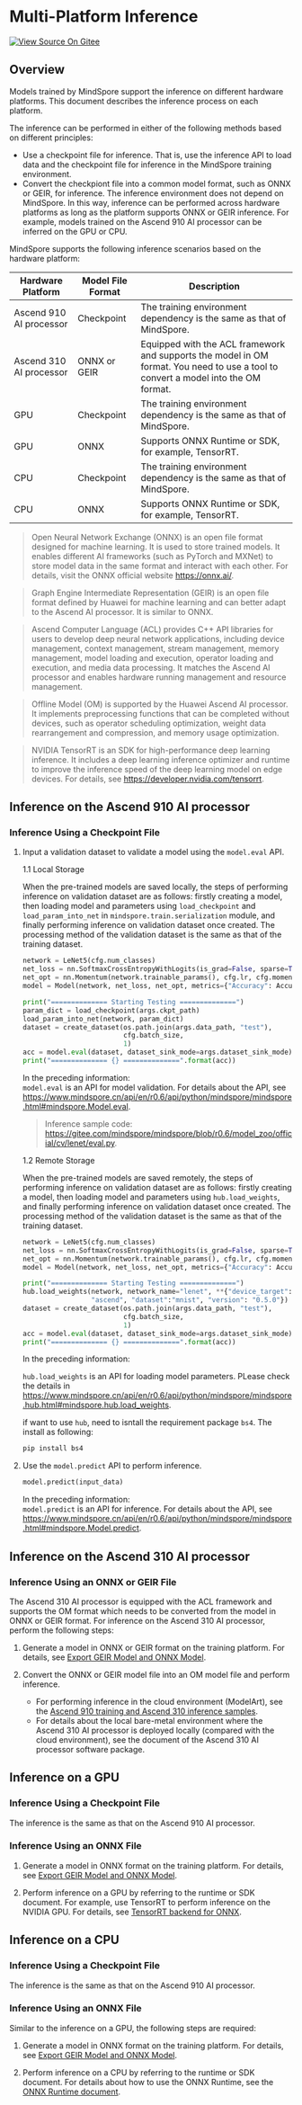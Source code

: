 # Multi-Platform Inference

[![View Source On Gitee](../_static/logo_source.png)](https://gitee.com/mindspore/docs/blob/r0.6/tutorials/source_en/use/multi_platform_inference.md)

## Overview

Models trained by MindSpore support the inference on different hardware platforms. This document describes the inference process on each platform.

The inference can be performed in either of the following methods based on different principles:
- Use a checkpoint file for inference. That is, use the inference API to load data and the checkpoint file for inference in the MindSpore training environment.
- Convert the checkpiont file into a common model format, such as ONNX or GEIR, for inference. The inference environment does not depend on MindSpore. In this way, inference can be performed across hardware platforms as long as the platform supports ONNX or GEIR inference. For example, models trained on the Ascend 910 AI processor can be inferred on the GPU or CPU.

MindSpore supports the following inference scenarios based on the hardware platform:

| Hardware Platform       | Model File Format | Description                              |
| ----------------------- | ----------------- | ---------------------------------------- |
| Ascend 910 AI processor | Checkpoint        | The training environment dependency is the same as that of MindSpore. |
| Ascend 310 AI processor | ONNX or GEIR      | Equipped with the ACL framework and supports the model in OM format. You need to use a tool to convert a model into the OM format. |
| GPU                     | Checkpoint        | The training environment dependency is the same as that of MindSpore. |
| GPU                     | ONNX              | Supports ONNX Runtime or SDK, for example, TensorRT. |
| CPU                     | Checkpoint        | The training environment dependency is the same as that of MindSpore. |
| CPU                     | ONNX              | Supports ONNX Runtime or SDK, for example, TensorRT. |

> Open Neural Network Exchange (ONNX) is an open file format designed for machine learning. It is used to store trained models. It enables different AI frameworks (such as PyTorch and MXNet) to store model data in the same format and interact with each other. For details, visit the ONNX official website <https://onnx.ai/>.

> Graph Engine Intermediate Representation (GEIR) is an open file format defined by Huawei for machine learning and can better adapt to the Ascend AI processor. It is similar to ONNX.

> Ascend Computer Language (ACL) provides C++ API libraries for users to develop deep neural network applications, including device management, context management, stream management, memory management, model loading and execution, operator loading and execution, and media data processing. It matches the Ascend AI processor and enables hardware running management and resource management.

> Offline Model (OM) is supported by the Huawei Ascend AI processor. It implements preprocessing functions that can be completed without devices, such as operator scheduling optimization, weight data rearrangement and compression, and memory usage optimization.

> NVIDIA TensorRT is an SDK for high-performance deep learning inference. It includes a deep learning inference optimizer and runtime to improve the inference speed of the deep learning model on edge devices. For details, see <https://developer.nvidia.com/tensorrt>.

## Inference on the Ascend 910 AI processor

### Inference Using a Checkpoint File

1. Input a validation dataset to validate a model using the `model.eval` API. 

   1.1 Local Storage

     When the pre-trained models are saved locally, the steps of performing inference on validation dataset are as follows: firstly creating a model, then loading model and parameters using `load_checkpoint` and `load_param_into_net` in `mindspore.train.serialization` module, and finally performing inference on validation dataset once created. The processing method of the validation dataset is the same as that of the training dataset.

    ```python
    network = LeNet5(cfg.num_classes)
    net_loss = nn.SoftmaxCrossEntropyWithLogits(is_grad=False, sparse=True, reduction="mean")
    net_opt = nn.Momentum(network.trainable_params(), cfg.lr, cfg.momentum)
    model = Model(network, net_loss, net_opt, metrics={"Accuracy": Accuracy()})

    print("============== Starting Testing ==============")
    param_dict = load_checkpoint(args.ckpt_path)
    load_param_into_net(network, param_dict)
    dataset = create_dataset(os.path.join(args.data_path, "test"),
                             cfg.batch_size,
                             1)
    acc = model.eval(dataset, dataset_sink_mode=args.dataset_sink_mode)
    print("============== {} ==============".format(acc))
    ```
    In the preceding information:  
    `model.eval` is an API for model validation. For details about the API, see <https://www.mindspore.cn/api/en/r0.6/api/python/mindspore/mindspore.html#mindspore.Model.eval>.
    > Inference sample code: <https://gitee.com/mindspore/mindspore/blob/r0.6/model_zoo/official/cv/lenet/eval.py>.

    1.2 Remote Storage
    
    When the pre-trained models are saved remotely, the steps of performing inference on validation dataset are as follows: firstly creating a model, then loading model and parameters using `hub.load_weights`, and finally performing inference on validation dataset once created. The processing method of the validation dataset is the same as that of the training dataset.

    ```python
    network = LeNet5(cfg.num_classes)
    net_loss = nn.SoftmaxCrossEntropyWithLogits(is_grad=False, sparse=True, reduction="mean")
    net_opt = nn.Momentum(network.trainable_params(), cfg.lr, cfg.momentum)
    model = Model(network, net_loss, net_opt, metrics={"Accuracy": Accuracy()})

    print("============== Starting Testing ==============")
    hub.load_weights(network, network_name="lenet", **{"device_target":
                     "ascend", "dataset":"mnist", "version": "0.5.0"})
    dataset = create_dataset(os.path.join(args.data_path, "test"),
                             cfg.batch_size,
                             1)
    acc = model.eval(dataset, dataset_sink_mode=args.dataset_sink_mode)
    print("============== {} ==============".format(acc))
    ``` 
    In the preceding information:
        
    `hub.load_weights` is an API for loading model parameters. PLease check the details in <https://www.mindspore.cn/api/en/r0.6/api/python/mindspore/mindspore.hub.html#mindspore.hub.load_weights>.
    
    if want to use `hub`, need to isntall the requirement package `bs4`. The install as following:
   
    ```python
    pip install bs4
    ```

2. Use the `model.predict` API to perform inference.
   ```python
   model.predict(input_data)
   ```
   In the preceding information:  
   `model.predict` is an API for inference. For details about the API, see <https://www.mindspore.cn/api/en/r0.6/api/python/mindspore/mindspore.html#mindspore.Model.predict>.

## Inference on the Ascend 310 AI processor

### Inference Using an ONNX or GEIR File

The Ascend 310 AI processor is equipped with the ACL framework and supports the OM format which needs to be converted from the model in ONNX or GEIR format. For inference on the Ascend 310 AI processor, perform the following steps:

1. Generate a model in ONNX or GEIR format on the training platform. For details, see [Export GEIR Model and ONNX Model](https://www.mindspore.cn/tutorial/en/r0.6/use/saving_and_loading_model_parameters.html#geironnx).

2. Convert the ONNX or GEIR model file into an OM model file and perform inference.
   - For performing inference in the cloud environment (ModelArt), see the [Ascend 910 training and Ascend 310 inference samples](https://support.huaweicloud.com/bestpractice-modelarts/modelarts_10_0026.html).
   - For details about the local bare-metal environment where the Ascend 310 AI processor is deployed locally (compared with the cloud environment), see the document of the Ascend 310 AI processor software package.

## Inference on a GPU

### Inference Using a Checkpoint File

The inference is the same as that on the Ascend 910 AI processor.

### Inference Using an ONNX File

1. Generate a model in ONNX format on the training platform. For details, see [Export GEIR Model and ONNX Model](https://www.mindspore.cn/tutorial/en/r0.6/use/saving_and_loading_model_parameters.html#geironnx).

2. Perform inference on a GPU by referring to the runtime or SDK document. For example, use TensorRT to perform inference on the NVIDIA GPU. For details, see [TensorRT backend for ONNX](https://github.com/onnx/onnx-tensorrt).

## Inference on a CPU

### Inference Using a Checkpoint File
The inference is the same as that on the Ascend 910 AI processor.

### Inference Using an ONNX File
Similar to the inference on a GPU, the following steps are required:

1. Generate a model in ONNX format on the training platform. For details, see [Export GEIR Model and ONNX Model](https://www.mindspore.cn/tutorial/en/r0.6/use/saving_and_loading_model_parameters.html#geironnx).

2. Perform inference on a CPU by referring to the runtime or SDK document. For details about how to use the ONNX Runtime, see the [ONNX Runtime document](https://github.com/microsoft/onnxruntime).

